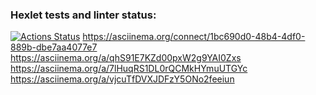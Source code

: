 ### Hexlet tests and linter status:
[![Actions Status](https://github.com/AnatoliySigutin/python-project-49/actions/workflows/hexlet-check.yml/badge.svg)](https://github.com/AnatoliySigutin/python-project-49/actions)
https://asciinema.org/connect/1bc690d0-48b4-4df0-889b-dbe7aa4077e7
https://asciinema.org/a/qhS91E7KZd00pxW2g9YAI0Zxs
https://asciinema.org/a/7lHuqRS1DL0rQCMkHYmuUTGYc
https://asciinema.org/a/vjcuTfDVXJDFzY5ONo2feeiun
